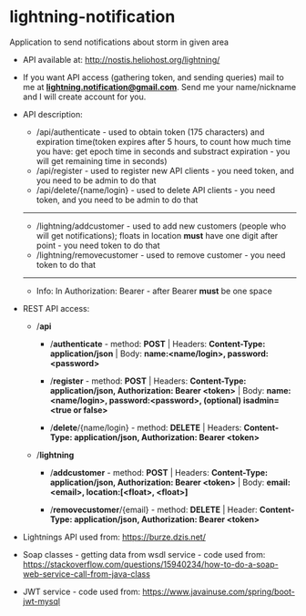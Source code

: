 # lightning-notification
Application to send notifications about storm in given area

* API available at: http://nostis.heliohost.org/lightning/
* If you want API access (gathering token, and sending queries) mail to me at **lightning.notification@gmail.com**. Send me your name/nickname and I will create account for you.
* API description:
  * /api/authenticate - used to obtain token (175 characters) and expiration time(token expires after 5 hours, to count how much time you have: get epoch time in seconds and substract expiration - you will get remaining time in seconds)
  * /api/register - used to register new API clients - you need token, and you need to be admin to do that
  * /api/delete/{name/login} - used to delete API clients - you need token, and you need to be admin to do that
 
  ---
 
  * /lightning/addcustomer - used to add new customers (people who will get notifications); floats in location **must** have one digit after point - you need token to do that
  * /lightning/removecustomer - used to remove customer - you need token to do that

  ---
  * Info: In Authorization: Bearer <token> - after Bearer **must** be one space

* REST API access:
  * /**api**
    * /**authenticate** - method: **POST** | Headers: **Content-Type: application/json** | Body: **name:<name/login>, password:\<password>** 
    
    * /**register** - method: **POST** | Headers: **Content-Type: application/json, Authorization: Bearer \<token>** | Body: **name:<name/login>, password:\<password>, (optional) isadmin=\<true or false>**
    
    * /**delete**/{name/login} - method: **DELETE** | Headers: **Content-Type: application/json, Authorization: Bearer \<token>**
  
  * /**lightning**
    * /**addcustomer** - method: **POST** | Headers: **Content-Type: application/json, Authorization: Bearer \<token>** | Body: **email:\<email>, location:[\<float>, \<float>]**
    
    * /**removecustomer**/{email} - method: **DELETE** | Header: **Content-Type: application/json, Authorization: Bearer \<token>**


* Lightnings API used from: https://burze.dzis.net/
* Soap classes - getting data from wsdl service - code used from: https://stackoverflow.com/questions/15940234/how-to-do-a-soap-web-service-call-from-java-class
* JWT service - code used from: https://www.javainuse.com/spring/boot-jwt-mysql
